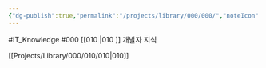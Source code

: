 ```yaml
---
{"dg-publish":true,"permalink":"/projects/library/000/000/","noteIcon":"0","created":"2024-01-24T15:24:09.121+09:00","updated":"2024-01-26T17:57:59.435+09:00"}
---
```


#IT_Knowledge #000 
[[010 \|010 ]] 개발자 지식 

[[Projects/Library/000/010/010\|010]]


